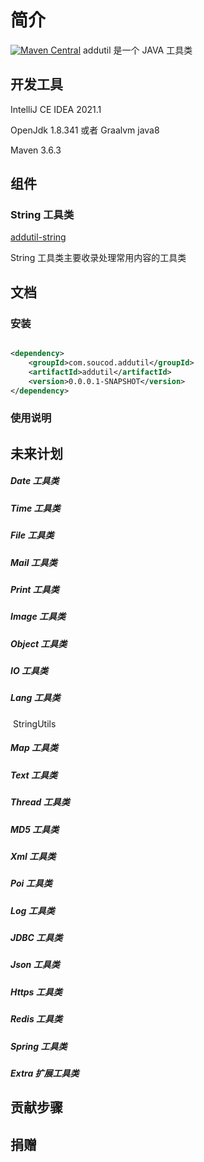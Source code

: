 # 简介

[![Maven Central](https://maven-badges.herokuapp.com/maven-central/com.github.soucod/addutil/badge.svg)](https://maven-badges.herokuapp.com/maven-central/com.github.addstone/addutil)
addutil 是一个 JAVA 工具类

## 开发工具

IntelliJ CE IDEA 2021.1

OpenJdk 1.8.341 或者 Graalvm java8

Maven 3.6.3

## 组件

### String 工具类

[addutil-string](https://github.com/soucod/addutil-string)

String 工具类主要收录处理常用内容的工具类

## 文档

### 安装

```xml

<dependency>
    <groupId>com.soucod.addutil</groupId>
    <artifactId>addutil</artifactId>
    <version>0.0.0.1-SNAPSHOT</version>
</dependency>
```

### 使用说明

## 未来计划

##### Date 工具类

##### Time 工具类

##### File 工具类

##### Mail 工具类

##### Print 工具类

##### Image 工具类

##### Object 工具类

##### IO 工具类

##### Lang 工具类

​ StringUtils

##### Map 工具类

##### Text 工具类

##### Thread 工具类

##### MD5 工具类

##### Xml 工具类

##### Poi 工具类

##### Log 工具类

##### JDBC 工具类

##### Json 工具类

##### Https 工具类

##### Redis 工具类

##### Spring 工具类

##### Extra 扩展工具类

## 贡献步骤

## 捐赠
